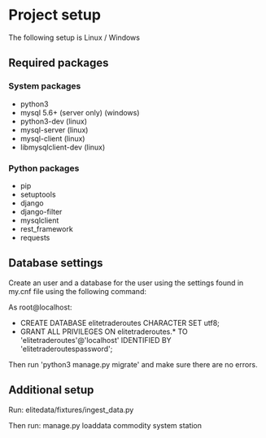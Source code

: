 # Project setup

The following setup is Linux / Windows

## Required packages

### System packages

- python3
- mysql 5.6+ (server only) (windows)
- python3-dev (linux)
- mysql-server (linux)
- mysql-client (linux)
- libmysqlclient-dev (linux)

### Python packages

- pip
- setuptools
- django
- django-filter
- mysqlclient
- rest_framework
- requests

## Database settings

Create an user and a database for the user using the settings found in my.cnf file using the following command:

As root@localhost:

- CREATE DATABASE elitetraderoutes CHARACTER SET utf8;
- GRANT ALL PRIVILEGES ON elitetraderoutes.* TO 'elitetraderoutes'@'localhost' IDENTIFIED BY 'elitetraderoutespassword';

Then run 'python3 manage.py migrate' and make sure there are no errors.

## Additional setup

Run: elitedata/fixtures/ingest_data.py

Then run: manage.py loaddata commodity system station